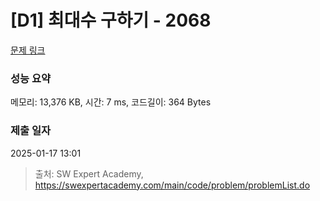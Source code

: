 # [D1] 최대수 구하기 - 2068 

[문제 링크](https://swexpertacademy.com/main/code/problem/problemDetail.do?contestProbId=AV5QQhbqA4QDFAUq) 

### 성능 요약

메모리: 13,376 KB, 시간: 7 ms, 코드길이: 364 Bytes

### 제출 일자

2025-01-17 13:01



> 출처: SW Expert Academy, https://swexpertacademy.com/main/code/problem/problemList.do